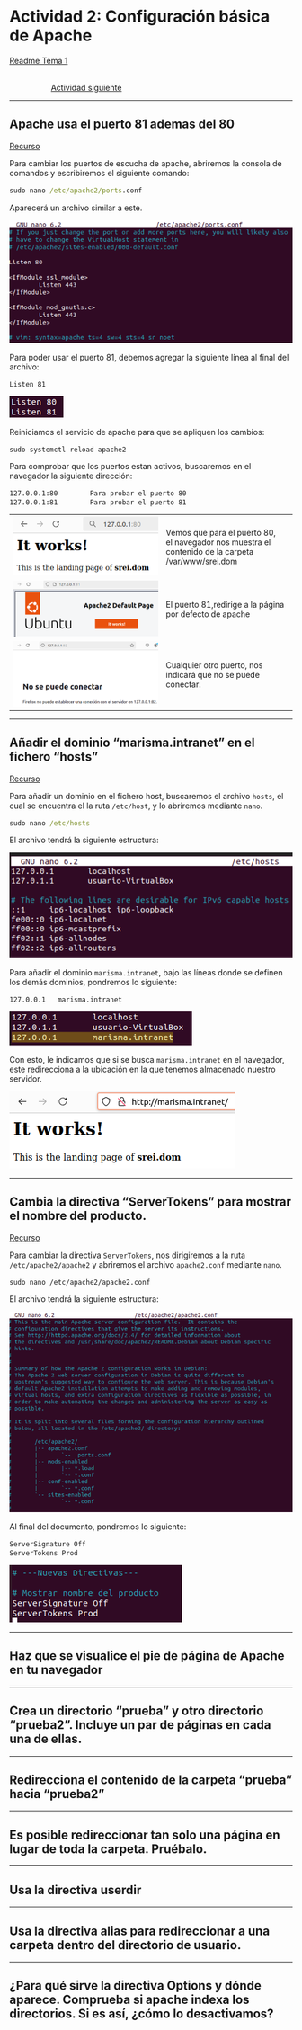 # Actividad 2: Configuración básica de Apache

[Readme Tema 1](/Tema1/readme.md)

&emsp;&emsp;&emsp;&emsp;&emsp;&emsp;&emsp;&emsp;&emsp;&emsp;&emsp;&emsp;&emsp;&emsp;&emsp;&emsp;&emsp;&emsp;&emsp;&emsp;&emsp;&emsp;&emsp;&emsp;&emsp;&emsp;&emsp;&emsp;&emsp;&emsp;&emsp;&emsp;&emsp;&emsp;&emsp;&emsp;&emsp;&emsp;&emsp;&emsp;&emsp;
[Actividad siguiente](1.2.md)

---
## Apache usa el puerto 81 ademas del 80

[Recurso](https://www.tecmint.com/change-apache-port-in-linux/)

Para cambiar los puertos de escucha de apache, abriremos la consola de comandos y escribiremos el siguiente comando:

``` cmd
sudo nano /etc/apache2/ports.conf
```

Aparecerá un archivo similar a este.

![](res/1.2/1.png)

Para poder usar el puerto 81, debemos agregar la siguiente línea al final del archivo:

```
Listen 81
```

![](res/1.2/2.png)

Reiniciamos el servicio de apache para que se apliquen los cambios:

```
sudo systemctl reload apache2
```


Para comprobar que los puertos estan activos, buscaremos en el navegador la siguiente dirección:

```
127.0.0.1:80        Para probar el puerto 80
127.0.0.1:81        Para probar el puerto 81
```

|  |  |
| --- | --- |
| ![](res/1.2/3.png) |  Vemos que para el puerto 80,<br>el navegador nos muestra el contenido de la carpeta<br>/var/www/srei.dom |
| ![](res/1.2/4.png) |  El puerto 81,redirige a la página<br>por defecto de apache |
| ![](res/1.2/5.png) | Cualquier otro puerto, nos<br>indicará que no se puede conectar. |

---

## Añadir el dominio “marisma.intranet” en el fichero “hosts”

[Recurso](https://www.btactic.com/editar-y-modificar-archivo-hosts-en-linux/)

Para añadir un dominio en el fichero host, buscaremos el archivo `hosts`, el cual se encuentra el la ruta `/etc/host`, y lo abriremos mediante `nano`.

``` cmd
sudo nano /etc/hosts
```

El archivo tendrá la siguiente estructura:

![](res/1.2/6.png)

Para añadir el dominio `marisma.intranet`, bajo las líneas donde se definen los demás dominios, pondremos lo siguiente:

```
127.0.0.1   marisma.intranet
```

![](res/1.2/7.png)

Con esto, le indicamos que si se busca `marisma.intranet` en el navegador, este redirecciona a la ubicación en la que tenemos almacenado nuestro servidor.

![](res/1.2/8.png)

---

## Cambia la directiva “ServerTokens” para mostrar el nombre del producto.

[Recurso](https://medium.com/guayoyo/hardening-asegurando-apache-abc52f87d750)

Para cambiar la directiva `ServerTokens`, nos dirigiremos a la ruta `/etc/apache2/apache2` y abriremos el archivo `apache2.conf` mediante `nano`.

```
sudo nano /etc/apache2/apache2.conf
```

El archivo tendrá la siguiente estructura:

![](res/1.2/9.png)

Al final del documento, pondremos lo siguiente:

```
ServerSignature Off
ServerTokens Prod
```

![](res/1.2/10.png)

---

## Haz que se visualice el pie de página de Apache en tu navegador
	
---

## Crea un directorio “prueba” y otro directorio “prueba2”. Incluye un par de páginas en cada una de ellas.
	
---

## Redirecciona el contenido de la carpeta “prueba” hacia “prueba2”
	
---

## Es posible redireccionar tan solo una página en lugar de toda la carpeta. Pruébalo.
	
---

## Usa la directiva userdir
	
---

## Usa la directiva alias para redireccionar a una carpeta dentro del directorio de usuario.
	
---

## ¿Para qué sirve la directiva Options y dónde aparece. Comprueba si apache indexa los directorios. Si es así, ¿cómo lo desactivamos?
